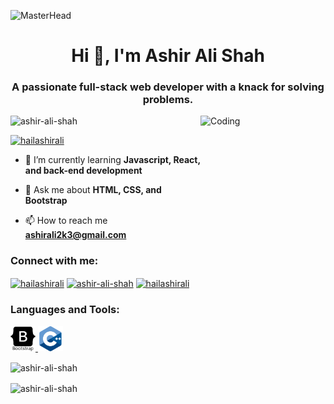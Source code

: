 ![MasterHead](https://img.freepik.com/free-vector/freelance-programming-isometric-composition-with-two-programmers-work-log-password-lines-illustration_1284-31336.jpg?w=900&t=st=1675366493~exp=1675367093~hmac=430d33c1d37700303a5ae28266cc1bfba96be5fd9cfafb0d8e169e2173c3c58c)
<h1 align="center">Hi 👋, I'm Ashir Ali Shah</h1>
<h3 align="center">A passionate full-stack web developer with a knack for solving problems.</h3>
<img align="right" alt="Coding" height = "200" width="200" src="https://camo.githubusercontent.com/5ddf73ad3a205111cf8c686f687fc216c2946a75005718c8da5b837ad9de78c9/68747470733a2f2f7468756d62732e6766796361742e636f6d2f4576696c4e657874446576696c666973682d736d616c6c2e676966">
<p align="left"> <img src="https://komarev.com/ghpvc/?username=ashir-ali-shah&label=Profile%20views&color=0e75b6&style=flat" alt="ashir-ali-shah" /> </p>

<p align="left"> <a href="https://twitter.com/hailashirali" target="blank"><img src="https://img.shields.io/twitter/follow/hailashirali?logo=twitter&style=for-the-badge" alt="hailashirali" /></a> </p>

- 🌱 I’m currently learning **Javascript, React, and back-end development**

- 💬 Ask me about **HTML, CSS, and Bootstrap**

- 📫 How to reach me **ashirali2k3@gmail.com**

<h3 align="left">Connect with me:</h3>
<p align="left">
<a href="https://twitter.com/hailashirali" target="blank"><img align="center" src="https://raw.githubusercontent.com/rahuldkjain/github-profile-readme-generator/master/src/images/icons/Social/twitter.svg" alt="hailashirali" height="30" width="40" /></a>
<a href="https://linkedin.com/in/ashir-ali-shah" target="blank"><img align="center" src="https://raw.githubusercontent.com/rahuldkjain/github-profile-readme-generator/master/src/images/icons/Social/linked-in-alt.svg" alt="ashir-ali-shah" height="30" width="40" /></a>
<a href="https://instagram.com/hailashirali" target="blank"><img align="center" src="https://raw.githubusercontent.com/rahuldkjain/github-profile-readme-generator/master/src/images/icons/Social/instagram.svg" alt="hailashirali" height="30" width="40" /></a>
</p>

<h3 align="left">Languages and Tools:</h3>
<p align="left"> <a href="https://getbootstrap.com" target="_blank" rel="noreferrer"> <img src="https://raw.githubusercontent.com/devicons/devicon/master/icons/bootstrap/bootstrap-plain-wordmark.svg" alt="bootstrap" width="40" height="40"/> </a> <a href="https://www.w3schools.com/cpp/" target="_blank" rel="noreferrer"> <img src="https://raw.githubusercontent.com/devicons/devicon/master/icons/cplusplus/cplusplus-original.svg" alt="cplusplus" width="40" height="40"/> </a> </p>

<p><img align="center" src="https://github-readme-stats.vercel.app/api/top-langs?username=ashir-ali-shah&show_icons=true&locale=en&layout=compact" alt="ashir-ali-shah" /></p>

<p><img align="center" src="https://github-readme-streak-stats.herokuapp.com/?user=ashir-ali-shah&" alt="ashir-ali-shah" /></p>
